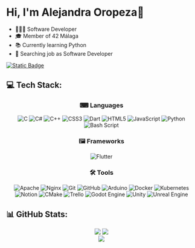 # Hi, I'm Alejandra Oropeza👋
- 👩🏽‍💻 Software Developer<br>
- 🎓 Member of 42 Málaga<br>
- 📚 Currently learning Python<br>
- 🔎 Searching job as Software Developer<br>

<a href="https://www.linkedin.com/in/alejandra-del-mar-oropeza-ruiz/"><img alt="Static Badge" src="https://img.shields.io/badge/LinkedIn-0077B5?style=for-the-badge&logo=linkedin&logoColor=white"></a>

## 💻 Tech Stack:
<div align="center">

### ⌨ Languages<br/>
![C](https://img.shields.io/badge/c-%2300599C.svg?style=for-the-badge&logo=c&logoColor=white) ![C#](https://img.shields.io/badge/c%23-%23239120.svg?style=for-the-badge&logo=csharp&logoColor=white) ![C++](https://img.shields.io/badge/c++-%2300599C.svg?style=for-the-badge&logo=c%2B%2B&logoColor=white) ![CSS3](https://img.shields.io/badge/css3-%231572B6.svg?style=for-the-badge&logo=css3&logoColor=white) ![Dart](https://img.shields.io/badge/dart-%230175C2.svg?style=for-the-badge&logo=dart&logoColor=white) ![HTML5](https://img.shields.io/badge/html5-%23E34F26.svg?style=for-the-badge&logo=html5&logoColor=white) ![JavaScript](https://img.shields.io/badge/javascript-%23323330.svg?style=for-the-badge&logo=javascript&logoColor=%23F7DF1E) ![Python](https://img.shields.io/badge/python-3670A0?style=for-the-badge&logo=python&logoColor=ffdd54) ![Bash Script](https://img.shields.io/badge/bash_script-%23121011.svg?style=for-the-badge&logo=gnu-bash&logoColor=white)

### 🖼 Frameworks<br/>
![Flutter](https://img.shields.io/badge/Flutter-%2302569B.svg?style=for-the-badge&logo=Flutter&logoColor=white)

### 🛠 Tools<br/>
![Apache](https://img.shields.io/badge/apache-%23D42029.svg?style=for-the-badge&logo=apache&logoColor=white) ![Nginx](https://img.shields.io/badge/nginx-%23009639.svg?style=for-the-badge&logo=nginx&logoColor=white) ![Git](https://img.shields.io/badge/git-%23F05033.svg?style=for-the-badge&logo=git&logoColor=white) ![GitHub](https://img.shields.io/badge/github-%23121011.svg?style=for-the-badge&logo=github&logoColor=white) ![Arduino](https://img.shields.io/badge/-Arduino-00979D?style=for-the-badge&logo=Arduino&logoColor=white) ![Docker](https://img.shields.io/badge/docker-%230db7ed.svg?style=for-the-badge&logo=docker&logoColor=white) ![Kubernetes](https://img.shields.io/badge/kubernetes-%23326ce5.svg?style=for-the-badge&logo=kubernetes&logoColor=white) ![Notion](https://img.shields.io/badge/Notion-%23000000.svg?style=for-the-badge&logo=notion&logoColor=white) ![CMake](https://img.shields.io/badge/CMake-%23008FBA.svg?style=for-the-badge&logo=cmake&logoColor=white) ![Trello](https://img.shields.io/badge/Trello-%23026AA7.svg?style=for-the-badge&logo=Trello&logoColor=white) ![Godot Engine](https://img.shields.io/badge/GODOT-%23FFFFFF.svg?style=for-the-badge&logo=godot-engine) ![Unity](https://img.shields.io/badge/unity-%23000000.svg?style=for-the-badge&logo=unity&logoColor=white) ![Unreal Engine](https://img.shields.io/badge/unrealengine-%23313131.svg?style=for-the-badge&logo=unrealengine&logoColor=white)

</div>

## 📊 GitHub Stats:
<div align="center">

![](https://github-readme-stats.vercel.app/api?username=Aleoru&theme=aura_dark&hide_border=true&include_all_commits=false&count_private=true)
![](https://github-readme-stats.vercel.app/api/top-langs/?username=Aleoru&theme=aura_dark&hide_border=true&include_all_commits=false&count_private=true&layout=compact)<br/>
![](https://github-readme-streak-stats.herokuapp.com/?user=Aleoru&theme=aura_dark&hide_border=true)<br/>

</div>
<!-- Proudly created with GPRM ( https://gprm.itsvg.in ) -->
